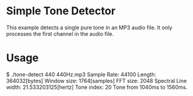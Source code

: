 # Simple Tone Detector

This example detects a single pure tone in an MP3 audio file.  It only processes the first channel in the audio file.

# Usage

$ ./tone-detect 440 440Hz.mp3
Sample Rate: 44100
Length: 364032[bytes]
Window size: 1764[samples]
FFT size: 2048
Spectral Line width: 21.533203125[hertz]
Tone index: 20
Tone from 1040ms to 1560ms.


